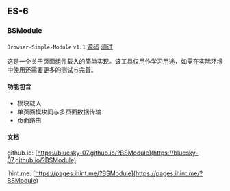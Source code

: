 ## ES-6

### BSModule

`Browser-Simple-Module`
`v1.1` 
[源码]((https://github.com/BlueSky-07/ES-6/blob/master/static/modules/BSModule.js))
[测试](https://github.com/BlueSky-07/ES-6/tree/master/static/test/BSModule)

这是一个关于页面组件载入的简单实现。该工具仅用作学习用途，如需在实际环境中使用还需要更多的测试与完善。

#### 功能包含

- 模块载入
- 单页面模块间与多页面数据传输
- 页面路由

#### 文档

github.io: [https://bluesky-07.github.io/?BSModule](https://bluesky-07.github.io/?BSModule)

ihint.me: [https://pages.ihint.me/?BSModule](https://pages.ihint.me/?BSModule)